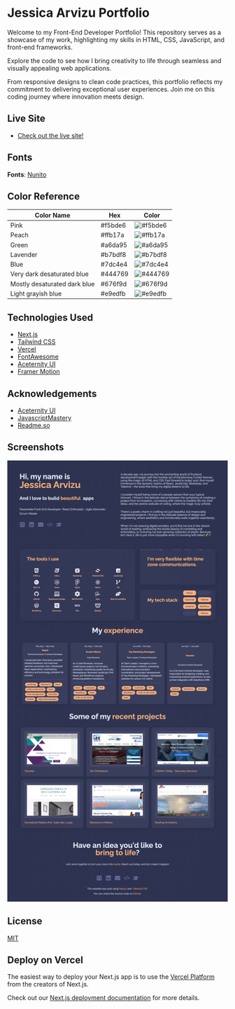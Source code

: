 
# Jessica Arvizu Portfolio

Welcome to my Front-End Developer Portfolio! This repository serves as a showcase of my work, highlighting my skills in HTML, CSS, JavaScript, and front-end frameworks.

Explore the code to see how I bring creativity to life through seamless and visually appealing web applications. 

From responsive designs to clean code practices, this portfolio reflects my commitment to delivering exceptional user experiences. Join me on this coding journey where innovation meets design.

## Live Site
- [Check out the live site!](www.jessicaarvizu.com)
## Fonts
**Fonts**: [Nunito](https://fonts.google.com/specimen/Nunito)
## Color Reference

| Color Name    | Hex          | Color |
| ------------- |------------- |-------|
| Pink |#f5bde6|![#f5bde6](https://via.placeholder.com/10/f5bde6?text=+)|
| Peach |#ffb17a|![#ffb17a](https://via.placeholder.com/10/ffb17a?text=+)
| Green |#a6da95|![#a6da95](https://via.placeholder.com/10/a6da95?text=+)
| Lavender |#b7bdf8|![#b7bdf8](https://via.placeholder.com/10/b7bdf8?text=+)
| Blue |#7dc4e4|![#7dc4e4](https://via.placeholder.com/10/7dc4e4?text=+)
| Very dark desaturated blue |#444769|![#444769](https://via.placeholder.com/10/444769?text=+)
| Mostly desaturated dark blue |#676f9d|![#676f9d](https://via.placeholder.com/10/676f9d?text=+)
| Light grayish blue |#e9edfb|![#e9edfb](https://via.placeholder.com/10/e9edfb?text=+)

## Technologies Used

- [Next.js](https://nextjs.org/)
- [Tailwind CSS](https://tailwindcss.com/)
- [Vercel](https://vercel.com/)
- [FontAwesome](https://fontawesome.com/)
- [Aceternity UI](https://ui.aceternity.com/)
- [Framer Motion](https://www.framer.com/motion/)


## Acknowledgements

- [Aceternity UI](https://ui.aceternity.com/)
- [JavascriptMastery](https://www.youtube.com/@javascriptmastery)
- [Readme.so](https://readme.so/es)

## Screenshots

![App Screenshot](./public/screenshot.png)


## License

[MIT](https://choosealicense.com/licenses/mit/)


## Deploy on Vercel

The easiest way to deploy your Next.js app is to use the [Vercel Platform](https://vercel.com/new?utm_medium=default-template&filter=next.js&utm_source=create-next-app&utm_campaign=create-next-app-readme) from the creators of Next.js.

Check out our [Next.js deployment documentation](https://nextjs.org/docs/deployment) for more details.
